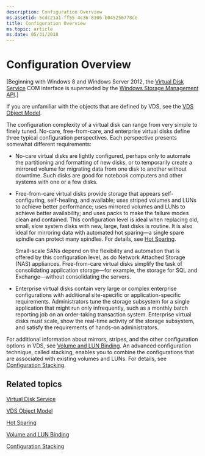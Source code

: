 ```yaml
---
description: Configuration Overview
ms.assetid: 5cdc21a1-ff55-4c36-8106-b045256778ce
title: Configuration Overview
ms.topic: article
ms.date: 05/31/2018
---
```


# Configuration Overview

\[Beginning with Windows 8 and Windows Server 2012, the [Virtual Disk Service](virtual-disk-service-portal.md) COM interface is superseded by the [Windows Storage Management API](/windows-hardware/drivers/storage/windows-storage-management-api-portal).\]

If you are unfamiliar with the objects that are defined by VDS, see the [VDS Object Model](vds-object-model.md).

The configuration complexity of a virtual disk can range from very simple to finely tuned. No-care, free-from-care, and enterprise virtual disks define three typical configuration perspectives. Each perspective presents somewhat different requirements:

-   No-care virtual disks are lightly configured, perhaps only to automate the partitioning and formatting of new disks, or to temporarily create a mirrored volume for migrating data from one disk to another without downtime. Such disks are good for notebook computers and other systems with one or a few disks.
-   Free-from-care virtual disks provide storage that appears self-configuring, self-healing, and available; uses striped volumes and LUNs to achieve better performance; uses mirrored volumes and LUNs to achieve better availability; and uses packs to make the failure modes clean and contained. This configuration level is ideal when replacing old, small, slow system disks with new, large, fast disks is routine. It is also ideal for mirroring data with automated hot sparing—a single spare spindle can protect many spindles. For details, see [Hot Sparing](hot-sparing.md).

    Small-scale SANs depend on the flexibility and automation that is offered by this configuration level, as do Network Attached Storage (NAS) appliances. Free-from-care virtual disks simplify the task of consolidating application storage—for example, the storage for SQL and Exchange—without consolidating the servers.

-   Enterprise virtual disks contain very large or complex enterprise configurations with additional site-specific or application-specific requirements. Administrators tune the storage subsystem for a single application that might run only infrequently, such as a monthly batch reporting job on an order-taking transaction system. Enterprise virtual disks must scale, show the real-time activity of the storage subsystem, and satisfy the requirements of hands-on administrators.

For additional information about mirrors, stripes, and the other configuration options in VDS, see [Volume and LUN Binding](volume-and-lun-binding.md). An advanced configuration technique, called stacking, enables you to combine the configurations that are associated with existing volumes and LUNs. For details, see [Configuration Stacking](configuration-stacking.md).

## Related topics

<dl> <dt>

[Virtual Disk Service](virtual-disk-service-portal.md)
</dt> <dt>

[VDS Object Model](vds-object-model.md)
</dt> <dt>

[Hot Sparing](hot-sparing.md)
</dt> <dt>

[Volume and LUN Binding](volume-and-lun-binding.md)
</dt> <dt>

[Configuration Stacking](configuration-stacking.md)
</dt> </dl>

 

 
